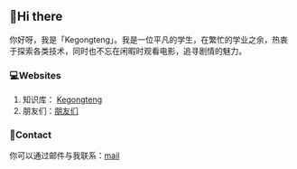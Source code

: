 ## 👋Hi there 
你好呀，我是「Kegongteng」。我是一位平凡的学生，在繁忙的学业之余，热衷于探索各类技术，同时也不忘在闲暇时观看电影，追寻剧情的魅力。
### 💻Websites
1. 知识库： [Kegongteng](https://kegongteng.cn)
2. 朋友们：[朋友们](https://friends.kegongteng.cn/)
### 🎯Contact
你可以通过邮件与我联系：[mail](mailto:i@kegongteng.cn)


